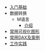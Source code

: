 * [入门基础](/)
* 数据转换
    * M语言
        * [介绍](power.query.introduction.md)  
* [常用可视化图形](visualization.md)  
* [常用DAX及案例](dax.case.md)
* [工作实践](company.task.md)